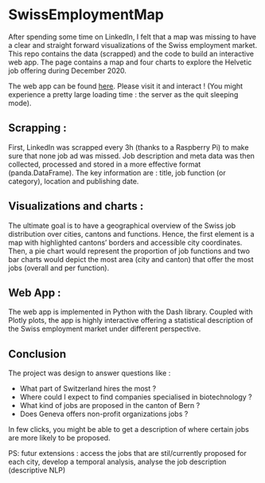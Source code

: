 # SwissEmploymentMap
After spending some time on LinkedIn, I felt that a map was missing to have
a clear and straight forward visualizations of the Swiss employment market.
This repo contains the data (scrapped) and the code to build an interactive web app.
The page contains a map and four charts to explore the Helvetic job offering during December 2020.

The web app can be found [here](https://swiss-job-map.herokuapp.com/). Please visit it and interact ! (You might experience a pretty large loading time : the server as the quit sleeping mode). 

## Scrapping :
First, LinkedIn was scrapped every 3h (thanks to a Raspberry Pi) to make sure that none job ad was missed. Job description and meta data was then collected, processed and stored in a more effective format (panda.DataFrame). The key information are : title, job function (or category), location and publishing date.

## Visualizations and charts :
The ultimate goal is to have a geographical overview of the Swiss job distribution over cities, cantons and functions. Hence, the first element is a map with highlighted cantons’ borders and accessible city coordinates. Then, a pie chart would represent the proportion of job functions and two bar charts would depict the most area (city and canton) that offer the most jobs (overall and per function).

## Web App :
The web app is implemented in Python with the Dash library. Coupled with Plotly plots, the app is highly interactive offering a statistical description of the Swiss employment market under different perspective.

## Conclusion
The project was design to answer questions like :
 * What part of Switzerland hires the most ? 
 * Where could I expect to find companies specialised in biotechnology ? 
 * What kind of jobs are proposed in the canton of Bern ?
 * Does Geneva offers non-profit organizations jobs ?
 
 In few clicks, you might be able to get a description of where certain jobs are more likely to be proposed.
 
 
PS: futur extensions : access the jobs that are stil/currently proposed for each city, develop a temporal analysis, analyse the job description (descriptive NLP)
